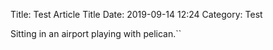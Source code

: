 Title: Test Article Title
Date: 2019-09-14 12:24
Category: Test

Sitting in an airport playing with pelican.``